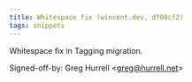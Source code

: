 ```yaml
---
title: Whitespace fix (wincent.dev, df00cf2)
tags: snippets
---
```


Whitespace fix in Tagging migration.

Signed-off-by: Greg Hurrell &lt;greg@hurrell.net&gt;
